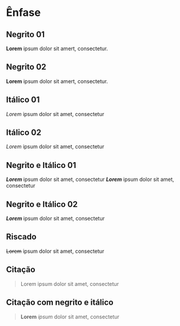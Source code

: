 # Ênfase

## Negrito 01

**Lorem** ipsum dolor sit amert, consectetur.

## Negrito 02

__Lorem__ ipsum dolor sit amert, consectetur.

## Itálico 01

*Lorem* ipsum dolor sit amet, consectetur

## Itálico 02

_Lorem_ ipsum dolor sit amet, consectetur

## Negrito e Itálico 01

***Lorem*** ipsum dolor sit amet, consectetur
**_Lorem_** ipsum dolor sit amet, consectetur

## Negrito e Itálico 02

__*Lorem*__ ipsum dolor sit amet, consectetur

## Riscado

~~Lorem~~ ipsum dolor sit amet, consectetur

## Citação

>Lorem ipsum dolor sit amet, consectetur

## Citação com negrito e itálico

>__Lorem__ _ipsum_ dolor sit amet, consectetur